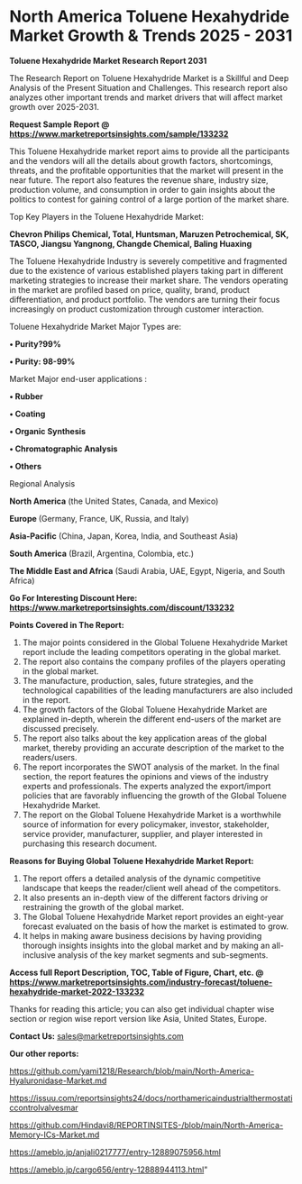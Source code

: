 # North America Toluene Hexahydride Market Growth & Trends 2025 - 2031

<strong>Toluene Hexahydride Market Research Report 2031</strong>

The Research Report on Toluene Hexahydride Market is a Skillful and Deep Analysis of the Present Situation and Challenges. This research report also analyzes other important trends and market drivers that will affect market growth over 2025-2031.

<strong>Request Sample Report @ <a href=https://www.marketreportsinsights.com/sample/133232>https://www.marketreportsinsights.com/sample/133232</a></strong>

This Toluene Hexahydride market report aims to provide all the participants and the vendors will all the details about growth factors, shortcomings, threats, and the profitable opportunities that the market will present in the near future. The report also features the revenue share, industry size, production volume, and consumption in order to gain insights about the politics to contest for gaining control of a large portion of the market share.

Top Key Players in the Toluene Hexahydride Market:

<strong>Chevron Philips Chemical, Total, Huntsman, Maruzen Petrochemical, SK, TASCO, Jiangsu Yangnong, Changde Chemical, Baling Huaxing</strong>

The Toluene Hexahydride Industry is severely competitive and fragmented due to the existence of various established players taking part in different marketing strategies to increase their market share. The vendors operating in the market are profiled based on price, quality, brand, product differentiation, and product portfolio. The vendors are turning their focus increasingly on product customization through customer interaction.

Toluene Hexahydride Market Major Types are:

<strong>• Purity?99%

• Purity: 98-99%</strong>

Market Major end-user applications :

<strong>• Rubber

• Coating

• Organic Synthesis

• Chromatographic Analysis

• Others</strong>

Regional Analysis

</u><strong><b>North America</b></strong> (the United States, Canada, and Mexico)

<strong><b>Europe </b></strong>(Germany, France, UK, Russia, and Italy)

<strong><b>Asia-Pacific</b></strong> (China, Japan, Korea, India, and Southeast Asia)

<strong><b>South America</b></strong> (Brazil, Argentina, Colombia, etc.)

<strong><b>The Middle East and Africa</b></strong> (Saudi Arabia, UAE, Egypt, Nigeria, and South Africa)

<strong>Go For Interesting Discount Here: <a href=https://www.marketreportsinsights.com/discount/133232>https://www.marketreportsinsights.com/discount/133232</a></strong>

<strong>Points Covered in The Report:</strong>
<ol>
  <li>The major points considered in the Global Toluene Hexahydride Market report include the leading competitors operating in the global market.</li>
  <li>The report also contains the company profiles of the players operating in the global market.</li>
  <li>The manufacture, production, sales, future strategies, and the technological capabilities of the leading manufacturers are also included in the report.</li>
  <li>The growth factors of the Global Toluene Hexahydride Market are explained in-depth, wherein the different end-users of the market are discussed precisely.</li>
  <li>The report also talks about the key application areas of the global market, thereby providing an accurate description of the market to the readers/users.</li>
  <li>The report incorporates the SWOT analysis of the market. In the final section, the report features the opinions and views of the industry experts and professionals. The experts analyzed the export/import policies that are favorably influencing the growth of the Global Toluene Hexahydride Market.</li>
  <li>The report on the Global Toluene Hexahydride Market is a worthwhile source of information for every policymaker, investor, stakeholder, service provider, manufacturer, supplier, and player interested in purchasing this research document.</li>
</ol>
<strong>Reasons for Buying Global Toluene Hexahydride Market Report:</strong>

<ol>
  <li>The report offers a detailed analysis of the dynamic competitive landscape that keeps the reader/client well ahead of the competitors.</li>
  <li>It also presents an in-depth view of the different factors driving or restraining the growth of the global market.</li>
  <li>The Global Toluene Hexahydride Market report provides an eight-year forecast evaluated on the basis of how the market is estimated to grow.</li>
  <li>It helps in making aware business decisions by having providing thorough insights insights into the global market and by making an all-inclusive analysis of the key market segments and sub-segments.</li>
</ol>
<strong>Access full Report Description, TOC, Table of Figure, Chart, etc. @ <a href=https://www.marketreportsinsights.com/industry-forecast/toluene-hexahydride-market-2022-133232>https://www.marketreportsinsights.com/industry-forecast/toluene-hexahydride-market-2022-133232</a></strong>


Thanks for reading this article; you can also get individual chapter wise section or region wise report version like Asia, United States, Europe.

<strong>Contact Us:</strong>
sales@marketreportsinsights.com

<strong>Our other reports:</strong>

<a href=https://github.com/yami1218/Research/blob/main/North-America-Hyaluronidase-Market.md>https://github.com/yami1218/Research/blob/main/North-America-Hyaluronidase-Market.md</a>

<a href=https://issuu.com/reportsinsights24/docs/northamericaindustrialthermostaticcontrolvalvesmar>https://issuu.com/reportsinsights24/docs/northamericaindustrialthermostaticcontrolvalvesmar</a>

<a href=https://github.com/Hindavi8/REPORTINSITES-/blob/main/North-America-Memory-ICs-Market.md>https://github.com/Hindavi8/REPORTINSITES-/blob/main/North-America-Memory-ICs-Market.md</a>

<a href=https://ameblo.jp/anjali0217777/entry-12889075956.html>https://ameblo.jp/anjali0217777/entry-12889075956.html</a>

<a href=https://ameblo.jp/cargo656/entry-12888944113.html>https://ameblo.jp/cargo656/entry-12888944113.html</a>"
